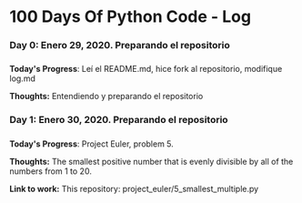 # 100 Days Of Python Code - Log

### Day 0: Enero 29, 2020. Preparando el repositorio
##### 

**Today's Progress**: Leí el README.md, hice fork al repositorio, modifique log.md

**Thoughts:** Entendiendo y preparando el repositorio 


### Day 1: Enero 30, 2020. Preparando el repositorio
##### 

**Today's Progress**: Project Euler, problem 5.

**Thoughts:** The smallest positive number that is evenly divisible by all of the numbers from 1 to 20. 

**Link to work:** This repository: project_euler/5_smallest_multiple.py
